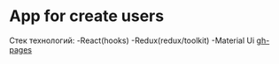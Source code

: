 # App for create users
Стек технологий:
-React(hooks)
-Redux(redux/toolkit)
-Material Ui
[gh-pages](https://5cobak.github.io/react-create-user/)